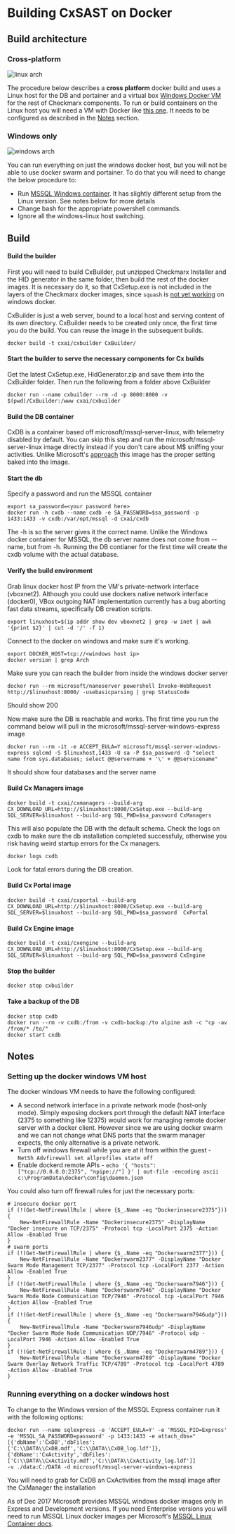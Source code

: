 # Building CxSAST on Docker

## Build architecture

### Cross-platform
![linux arch](assets/diagram.png)

The procedure below describes a **cross platform** docker build and uses a Linux host for the DB and portainer and a virtual box [Windows Docker VM](https://app.vagrantup.com/StefanScherer/boxes/windows_2016_docker) for the rest of Checkmarx components. To run or build containers on the Linux host you will need a VM with Docker like [this one](https://github.com/alexivkin/windows_2016_core). It needs to be configured as described in the [Notes](#Notes) section.


### Windows only
![windows arch](assets/diagram001.png)

You can run everything on just the windows docker host, but you will not be able to use docker swarm and portainer. To do that you will need to change the below procedure to:
* Run [MSSQL Windows container](https://hub.docker.com/r/microsoft/mssql-server-windows-express/). It has slightly different setup from the Linux version. See notes below for more details
* Change bash for the appropriate powershell commands.
* Ignore all the windows-linux host switching.

## Build

#### Build the builder

First you will need to build CxBuilder, put unzipped Checkmarx Installer and the HID generator in the same folder, then build the rest of the docker images. It is necessary do it, so that CxSetup.exe is not included in the layers of the Checkmarx docker images, since `squash` is [not yet working](https://github.com/moby/moby/issues/34565) on windows docker.

CxBuilder is just a web server, bound to a local host and serving content of its own directory. CxBuilder needs to be created only once, the first time you do the build. You can reuse the image in the subsequent builds.

`docker build -t cxai/cxbuilder CxBuilder/`

#### Start the builder to serve the necessary components for Cx builds

Get the latest CxSetup.exe, HidGenerator.zip and save them into the CxBuilder folder. Then run the following from a folder above CxBuilder

`docker run --name cxbuilder --rm -d -p 8000:8000 -v $(pwd)/CxBuilder:/www cxai/cxbuilder`

#### Build the DB container

CxDB is a container based off microsoft/mssql-server-linux, with telemetry disabled by default. You can skip this step and run the microsoft/mssql-server-linux image directly instead if you don't care about M$ sniffing your activities.
Unlike Microsoft's [approach](https://docs.microsoft.com/en-us/sql/linux/sql-server-linux-customer-feedback) this image has the proper setting baked into the image.

#### Start the db
Specify a password and run the MSSQL container

```
export sa_password=<your password here>
docker run -h cxdb --name cxdb -e SA_PASSWORD=$sa_password -p 1433:1433 -v cxdb:/var/opt/mssql -d cxai/cxdb
```

The -h is so the server gives it the correct name. Unlike the Windows docker container for MSSQL, the db server name does not come from --name, but from -h. Running the DB contianer for the first time will create the cxdb volume with the actual database.

#### Verify the build environment

Grab linux docker host IP from the VM's private-network interface (vboxnet2). Although you could use dockers native network interface (docker0), VBox outgoing NAT implementation currently has a bug aborting fast data streams, specifically DB creation scripts.
```
export linuxhost=$(ip addr show dev vboxnet2 | grep -w inet | awk '{print $2}' | cut -d '/' -f 1)
```

Connect to the docker on windows and make sure it's working.
```
export DOCKER_HOST=tcp://<windows host ip>
docker version | grep Arch
```

Make sure you can reach the builder from inside the windows docker server
```
docker run --rm microsoft/nanoserver powershell Invoke-WebRequest http://$linuxhost:8000/ -usebasicparsing | grep StatusCode
```

Should show 200

Now make sure the DB is reachable and works. The first time you run the command below will pull in the microsoft/mssql-server-windows-express image

```
docker run --rm -it -e ACCEPT_EULA=Y microsoft/mssql-server-windows-express sqlcmd -S $linuxhost,1433 -U sa -P $sa_password -Q "select name from sys.databases; select @@servername + '\' + @@servicename"
```

It should show four databases and the server name

#### Build Cx Managers image

`docker build -t cxai/cxmanagers --build-arg CX_DOWNLOAD_URL=http://$linuxhost:8000/CxSetup.exe --build-arg SQL_SERVER=$linuxhost --build-arg SQL_PWD=$sa_password CxManagers`

This will also populate the DB with the default schema. Check the logs on cxdb to make sure the db installation completed successfuly, otherwise you risk having weird startup errors for the Cx managers.

`docker logs cxdb`

Look for fatal errors during the DB creation.

#### Build Cx Portal image

`docker build -t cxai/cxportal --build-arg CX_DOWNLOAD_URL=http://$linuxhost:8000/CxSetup.exe --build-arg SQL_SERVER=$linuxhost --build-arg SQL_PWD=$sa_password  CxPortal`

#### Build Cx Engine image

`docker build -t cxai/cxengine --build-arg CX_DOWNLOAD_URL=http://$linuxhost:8000/CxSetup.exe --build-arg SQL_SERVER=$linuxhost --build-arg SQL_PWD=$sa_password CxEngine`

#### Stop the builder

`docker stop cxbuilder`

#### Take a backup of the DB
```
docker stop cxdb
docker run --rm -v cxdb:/from -v cxdb-backup:/to alpine ash -c "cp -av /from/* /to/"
docker start cxdb
```

## Notes

### Setting up the docker windows VM host
The docker windows VM needs to have the following configured:
* A second network interface in a private network mode (host-only mode). Simply exposing dockers port through the default NAT interface (2375 to something like 12375) would work for managing remote docker server with a docker client.
However since we are using docker swarm and we can not change what DNS ports that the swarm manager expects, the only alternative is a private network.
* Turn off windows firewall while you are at it from within the guest - `NetSh Advfirewall set allprofiles state off`
* Enable dockerd remote APIs - `echo '{ "hosts": ["tcp://0.0.0.0:2375", "npipe://"] }' | out-file -encoding ascii c:\ProgramData\docker\config\daemon.json`

You could also turn off firewall rules for just the necessary ports:
```
# insecure docker port
if (!(Get-NetFirewallRule | where {$_.Name -eq "Dockerinsecure2375"})) {
    New-NetFirewallRule -Name "Dockerinsecure2375" -DisplayName "Docker insecure on TCP/2375" -Protocol tcp -LocalPort 2375 -Action Allow -Enabled True
}
# swarm ports
if (!(Get-NetFirewallRule | where {$_.Name -eq "Dockerswarm2377"})) {
    New-NetFirewallRule -Name "Dockerswarm2377" -DisplayName "Docker Swarm Mode Management TCP/2377" -Protocol tcp -LocalPort 2377 -Action Allow -Enabled True
}
if (!(Get-NetFirewallRule | where {$_.Name -eq "Dockerswarm7946"})) {
    New-NetFirewallRule -Name "Dockerswarm7946" -DisplayName "Docker Swarm Mode Node Communication TCP/7946" -Protocol tcp -LocalPort 7946 -Action Allow -Enabled True
}
if (!(Get-NetFirewallRule | where {$_.Name -eq "Dockerswarm7946udp"})) {
    New-NetFirewallRule -Name "Dockerswarm7946udp" -DisplayName "Docker Swarm Mode Node Communication UDP/7946" -Protocol udp -LocalPort 7946 -Action Allow -Enabled True
}
if (!(Get-NetFirewallRule | where {$_.Name -eq "Dockerswarm4789"})) {
    New-NetFirewallRule -Name "Dockerswarm4789" -DisplayName "Docker Swarm Overlay Network Traffic TCP/4789" -Protocol tcp -LocalPort 4789 -Action Allow -Enabled True
}
```

### Running everything on a docker windows host

To change to the Windows version of the MSSQL Express container run it with the following options:
```
docker run --name sqlexpress -e 'ACCEPT_EULA=Y' -e 'MSSQL_PID=Express' -e 'MSSQL_SA_PASSWORD=password' -p 1433:1433 -e attach_dbs="[{'dbName':'CxDB','dbFiles':['C:\\DATA\\CxDB.mdf','C:\\DATA\\CxDB_log.ldf']},{'dbName':'CxActivity','dbFiles':['C:\\DATA\\CxActivity.mdf','C:\\DATA\\CxActivity_log.ldf']]
-v ./data:C:/DATA -d microsoft/mssql-server-windows-express
```

You will need to grab for CxDB an CxActivities from the mssql image after the CxManager the installation

As of Dec 2017 Microsoft provides MSSQL windows docker images only in Express and Development versions. If you need Enterprise versions you will need to run MSSQL Linux docker images per Microsoft's [MSSQL Linux Container docs](https://docs.microsoft.com/en-us/sql/linux/sql-server-linux-configure-docker).
